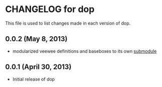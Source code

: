 # CHANGELOG for dop

This file is used to list changes made in each version of dop.

## 0.0.2 (May 8, 2013)

* modularized veewee definitions and baseboxes to its own [submodule](https://github.com/ffuenf/vagrant-boxes)

## 0.0.1 (April 30, 2013)

* Initial release of dop